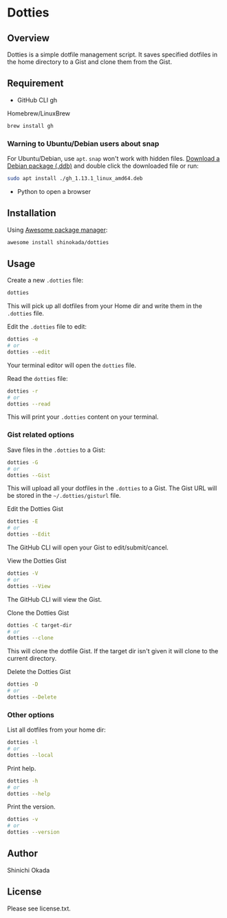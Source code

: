 # Dotties

## Overview

Dotties is a simple dotfile management script.
It saves specified dotfiles in the home directory to a Gist and clone them from the Gist.

## Requirement

- GitHub CLI gh

Homebrew/LinuxBrew

```sh
brew install gh
```

### Warning to Ubuntu/Debian users about snap

For Ubuntu/Debian, use `apt`. `snap` won't work with hidden files.
[Download a Debian package (.ddb)](https://github.com/cli/cli/releases) and double click the downloaded file or run:

```sh
sudo apt install ./gh_1.13.1_linux_amd64.deb
```

- Python to open a browser

## Installation

Using [Awesome package manager](https://github.com/shinokada/awesome):

```sh
awesome install shinokada/dotties
```

## Usage

Create a new `.dotties` file:

```sh
dotties
```

This will pick up all dotfiles from your Home dir and write them in the `.dotties` file.

Edit the `.dotties` file to edit:

```sh
dotties -e
# or
dotties --edit
```

Your terminal editor will open the `dotties` file.

Read the `dotties` file:

```sh
dotties -r
# or
dotties --read
```

This will print your `.dotties` content on your terminal.

### Gist related options

Save files in the `.dotties` to a Gist:

```sh
dotties -G
# or
dotties --Gist
```

This will upload all your dotfiles in the `.dotties` to a Gist.
The Gist URL will be stored in the `~/.dotties/gisturl` file.

Edit the Dotties Gist

```sh
dotties -E
# or
dotties --Edit
```

The GitHub CLI will open your Gist to edit/submit/cancel.

View the Dotties Gist

```sh
dotties -V
# or
dotties --View
```

The GitHub CLI will view the Gist.

Clone the Dotties Gist

```sh
dotties -C target-dir
# or
dotties --clone
```

This will clone the dotfile Gist. If the target dir isn't given it will clone to the current directory.

Delete the Dotties Gist

```sh
dotties -D
# or
dotties --Delete
```

### Other options

List all dotfiles from your home dir:

```sh
dotties -l
# or
dotties --local
```

Print help.

```sh
dotties -h
# or
dotties --help
```

Print the version.

```sh
dotties -v
# or
dotties --version
```

## Author

Shinichi Okada

## License

Please see license.txt.
